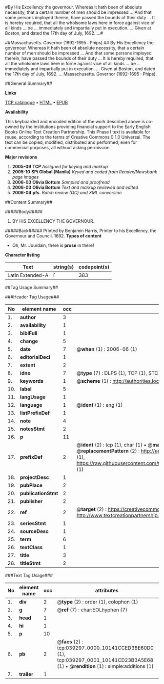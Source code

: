 #By His Excellency the governour. Whereas it hath been of absolute necessity, that a certain number of men should be impressed ... And that some persons imployed therein, have passed the bounds of their duty ... It is hereby required, that all the wholsome laws here in force against vice of all kinds ... be ... immediately and impartially put in execution. ... Given at Boston, and dated the 17th day of July, 1692. ...#

##Massachusetts. Governor (1692-1695 : Phips).##
By His Excellency the governour. Whereas it hath been of absolute necessity, that a certain number of men should be impressed ... And that some persons imployed therein, have passed the bounds of their duty ... It is hereby required, that all the wholsome laws here in force against vice of all kinds ... be ... immediately and impartially put in execution. ... Given at Boston, and dated the 17th day of July, 1692. ...
Massachusetts. Governor (1692-1695 : Phips).

##General Summary##

**Links**

[TCP catalogue](http://www.ota.ox.ac.uk/tcp/)  • 
[HTML](http://tei.it.ox.ac.uk/tcp/Texts-HTML/free/N29/N29499.html)  • 
[EPUB](http://tei.it.ox.ac.uk/tcp/Texts-EPUB/free/N29/N29499.epub)

**Availability**

This keyboarded and encoded edition of the
	       work described above is co-owned by the institutions
	       providing financial support to the Early English Books
	       Online Text Creation Partnership. This Phase I text is
	       available for reuse, according to the terms of Creative
	       Commons 0 1.0 Universal. The text can be copied,
	       modified, distributed and performed, even for
	       commercial purposes, all without asking permission.

**Major revisions**

1. __2005-09__ __TCP__ *Assigned for keying and markup*
1. __2005-10__ __SPi Global (Manila)__ *Keyed and coded from Readex/Newsbank page images*
1. __2006-03__ __Olivia Bottum__ *Sampled and proofread*
1. __2006-03__ __Olivia Bottum__ *Text and markup reviewed and edited*
1. __2006-04__ __pfs.__ *Batch review (QC) and XML conversion*

##Content Summary##

#####Body#####

1. BY HIS EXCELLENCY THE GOVERNOUR.

#####Back#####
Printed by Benjamin Harris, Printer to his Excellency, the Governour and Council. 1692.
**Types of content**

  * Oh, Mr. Jourdain, there is **prose** in there!

**Character listing**


|Text|string(s)|codepoint(s)|
|---|---|---|
|Latin Extended-A|ſ|383|

##Tag Usage Summary##

###Header Tag Usage###

|No|element name|occ|attributes|
|---|---|---|---|
|1.|__author__|3||
|2.|__availability__|1||
|3.|__biblFull__|1||
|4.|__change__|5||
|5.|__date__|7| @__when__ (1) : 2006-06 (1)|
|6.|__editorialDecl__|1||
|7.|__extent__|2||
|8.|__idno__|7| @__type__ (7) : DLPS (1), TCP (1), STC (2), NOTIS (1), IMAGE-SET (1), EVANS-CITATION (1)|
|9.|__keywords__|1| @__scheme__ (1) : http://authorities.loc.gov/ (1)|
|10.|__label__|5||
|11.|__langUsage__|1||
|12.|__language__|1| @__ident__ (1) : eng (1)|
|13.|__listPrefixDef__|1||
|14.|__note__|4||
|15.|__notesStmt__|2||
|16.|__p__|11||
|17.|__prefixDef__|2| @__ident__ (2) : tcp (1), char (1)  •  @__matchPattern__ (2) : ([0-9\-]+):([0-9IVX]+) (1), (.+) (1)  •  @__replacementPattern__ (2) : http://eebo.chadwyck.com/downloadtiff?vid=$1&page=$2 (1), https://raw.githubusercontent.com/textcreationpartnership/Texts/master/tcpchars.xml#$1 (1)|
|18.|__projectDesc__|1||
|19.|__pubPlace__|2||
|20.|__publicationStmt__|2||
|21.|__publisher__|2||
|22.|__ref__|2| @__target__ (2) : https://creativecommons.org/publicdomain/zero/1.0/ (1), http://www.textcreationpartnership.org/docs/. (1)|
|23.|__seriesStmt__|1||
|24.|__sourceDesc__|1||
|25.|__term__|6||
|26.|__textClass__|1||
|27.|__title__|3||
|28.|__titleStmt__|2||


###Text Tag Usage###

|No|element name|occ|attributes|
|---|---|---|---|
|1.|__div__|2| @__type__ (2) : order (1), colophon (1)|
|2.|__g__|7| @__ref__ (7) : char:EOLhyphen (7)|
|3.|__head__|1||
|4.|__hi__|1||
|5.|__p__|10||
|6.|__pb__|2| @__facs__ (2) : tcp:039297_0000_10141CCED38E60D0 (1), tcp:039297_0001_10141CD23B3A5E68 (1)  •  @__rendition__ (1) : simple:additions (1)|
|7.|__trailer__|1||
